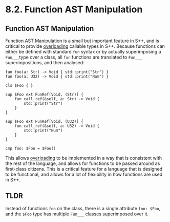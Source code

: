 # 8.2. Function AST Manipulation

<primary-label ref="header-label"/>

<secondary-label ref="doc-wip"/>

## Function AST Manipulation

Function AST Manipulation is a small but important feature in S++, and is critical to
provide [overloading](8-3-Function-Overloading.md) callable types in S++. Because functions can either be defined with
standard `fun` syntax or by actually superimposing a `Fun___`type over a class, all `fun` functions are translated
to `Fun___` superimpositions, and then analysed:

```
fun foo(a: Str) -> Void { std::print("Str") }
fun foo(a: U32) -> Void { std::print("Num") }
```

```
cls $Foo { }

sup $Foo ext FunRef[Void, (Str)] {
    fun call_ref(&self, a: Str) -> Void {
        std::print("Str")
    }
}

sup $Foo ext FunRef[Void, (U32)] {
    fun call_ref(&self, a: U32) -> Void {
        std::print("Num")
    }
}

cmp foo: $Foo = $Foo()
```

This allows [overloading](8-3-Function-Overloading.md) to be implemented in a way that is consistent with the rest of
the language, and allows for functions to be passed around as first-class citizens. This is a critical feature for a
language that is designed to be functional, and allows for a lot of flexibility in how functions are used in S++.

## TLDR

Instead of functions `foo` on the class, there is a single attribute `foo: $Foo`, and the `$Foo` type has multiple
`Fun___` classes superimposed over it.
